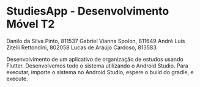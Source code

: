 # StudiesApp - Desenvolvimento Móvel T2

Danilo da Silva Pinto, 811537
Gabriel Vianna Spolon, 811649
André Luis Zitelli Rettondini, 802058
Lucas de Araújo Cardoso, 813583

Desenvolvimento de um aplicativo de organização de estudos usando Flutter.
Desenvolvemos todo o sistema utilizando o Android Studio. Para executar, importe o sistema no Android Studio, espere o build do gradle, e execute.